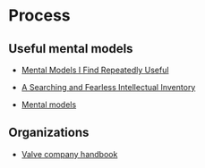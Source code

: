 # Process

## Useful mental models

* [Mental Models I Find Repeatedly Useful](https://medium.com/@yegg/mental-models-i-find-repeatedly-useful-936f1cc405d)

* [A Searching and Fearless Intellectual Inventory](https://www.facebook.com/notes/kent-beck/a-searching-and-fearless-intellectual-inventory/1179765038723025)

* [Mental models](https://www.defmacro.org/2016/12/22/models.html)

## Organizations

* [Valve company handbook](http://media.steampowered.com/apps/valve/Valve_Handbook_LowRes.pdf)
